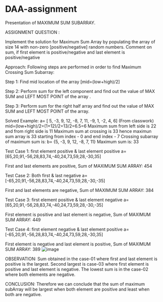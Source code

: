 # DAA-assignment

Presentation of MAXIMUM SUM SUBARRAY.

ASSIGNMENT QUESTION : 

Implement the solution for Maximum Sum Array by populating the array of size 14 with non-zero [positive/negative] random numbers.
Comment on sum, if first element is positive/negative and last element is positive/negative


Approach: Following steps are performed in order to find Maximum Crossing Sum Subarray: 

Step 1: Find mid location of the array  [mid=(low+high)/2] 

Step 2: Perform sum for the left component and find out the value of MAX SUM and LEFT MOST POINT of the array . 

Step 3: Perform sum for the right half array and find out the value of MAX SUM and LEFT MOST POINT of the array.

Solved Example: a= [ 5, -3, 9, 12, -8, 7, 11, -9, 1, -2, 4, 6] (From classwork)
mid=(low+high)/2=(1+12)/2=13/2=6.5=6 
Maximum sum from left side is 22 and from right side is 11
Maximum sum at crossing is 33 hence maximun sum array is 33 starting from index - 0 and end index - 7 
Crossing subarray of maximum sum is: b= {5, -3, 9, 12, -8, 7, 11} Maximum sum is: 33


Test Case 1: first element positive & last element positive 
a=[65,20,91,-56,28,83,74,-40,24,73,59,28,-30,35] 

First and last elements are positive,
Sum of MAXIMUM SUM ARRAY:  454


Test Case 2: Both first & last negative 
a=[-65,20,91,-56,28,83,74,-40,24,73,59,28,-30,-35] 


First and last elements are negative,
Sum of MAXIMUM SUM ARRAY:  384

Test Case 3: first element positive & last element negative 
a=[65,20,91,-56,28,83,74,-40,24,73,59,28,-30,-35] 

First element is positive and last element is negative,
Sum of MAXIMUM SUM ARRAY:  449

Test Case 4: first element negative & last element positive 
a=[-65,20,91,-56,28,83,74,-40,24,73,59,28,-30,35] 

First element is negative and last element is positive,
Sum of MAXIMUM SUM ARRAY:  389
![image](https://user-images.githubusercontent.com/102512172/191579950-bfcf4500-679d-4a6d-8b82-1acef482613f.png)

OBSERVATION: 
Sum obtained in the case-01 where first and last element is positive is the largest. 
Second largest is case-03 where first element is positive and last element is negative. 
The lowest sum is in the case-02 where both elements are negative. 

CONCLUSION: 
Therefore we can conclude that the sum of maximum subArray will be largest when both element are positive and least when both are negative.
